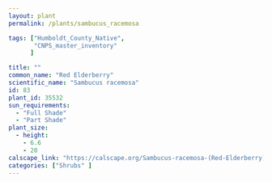```yaml
---
layout: plant                                                              
permalink: /plants/sambucus_racemosa

tags: ["Humboldt_County_Native",
       "CNPS_master_inventory"
      ]

title: ""
common_name: "Red Elderberry"
scientific_name: "Sambucus racemosa"
id: 83
plant_id: 35532
sun_requirements:
  - "Full Shade"
  - "Part Shade"
plant_size:
  - height: 
    - 6.6
    - 20
calscape_link: "https://calscape.org/Sambucus-racemosa-(Red-Elderberry)"
categories: ["Shrubs" ]
---
```


